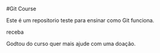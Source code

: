 #Git Course

Este é um repositorio teste para ensinar como Git funciona.

receba

Godtou do curso quer mais ajude com uma doação.
